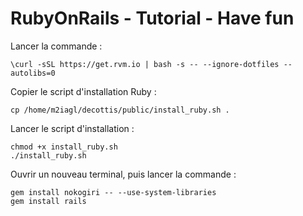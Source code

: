 # RubyOnRails - Tutorial - Have fun

Lancer la commande : 

```
\curl -sSL https://get.rvm.io | bash -s -- --ignore-dotfiles --autolibs=0
```
Copier le script d'installation Ruby : 
```
cp /home/m2iagl/decottis/public/install_ruby.sh .
```
Lancer le script d'installation : 
```
chmod +x install_ruby.sh
./install_ruby.sh
```
Ouvrir un nouveau terminal, puis lancer la commande : 
```
gem install nokogiri -- --use-system-libraries
gem install rails
```
